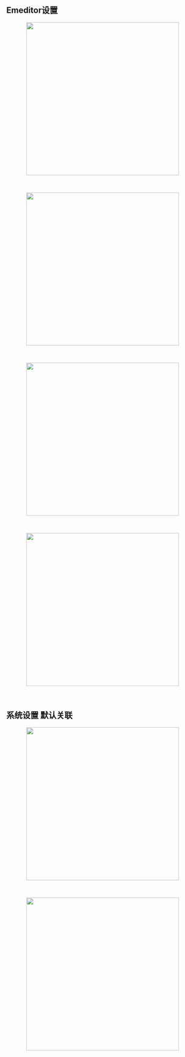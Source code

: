 ## Emeditor设置

<p align="center"><img src="https://cdn.jsdelivr.net/gh/zb9678/img@main/im7/03.07:16:44:31.png" style="width:400px;"></p><br>

<p align="center"><img src="https://cdn.jsdelivr.net/gh/zb9678/img@main/im7/03.07:16:45:42.png" style="width:400px;"></p><br>

<p align="center"><img src="https://cdn.jsdelivr.net/gh/zb9678/img@main/im7/03.07:16:46:23.png" style="width:400px;"></p><br>

<p align="center"><img src="https://cdn.jsdelivr.net/gh/zb9678/img@main/im7/03.07:16:47:18.png" style="width:400px;"></p><br>

##   系统设置 默认关联

<p align="center"><img src="https://cdn.jsdelivr.net/gh/zb9678/img@main/im7/03.07:16:50:29.png" style="width:400px;"></p><br>

<p align="center"><img src="https://cdn.jsdelivr.net/gh/zb9678/img@main/im7/03.07:16:51:07.png" style="width:400px;"></p><br>